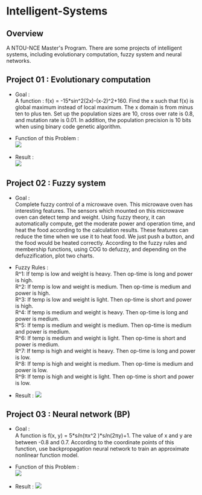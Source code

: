 # Intelligent-Systems
## Overview
A NTOU-NCE Master's Program. There are some projects of intelligent systems, including evolutionary computation, fuzzy system and neural networks.
>

<!--## Mind Map
![](https://github.com/tailer954/Intelligent-Systems/blob/master/%E6%99%BA%E6%85%A7%E5%9E%8B%E7%B3%BB%E7%B5%B1%E6%A6%82%E8%AB%96.png)-->

## Project 01 : Evolutionary computation
- Goal :    
A function : f(x) = -15*sin^2⁡(2x)-(x-2)^2+160. Find the x such that f(x) is global maximum instead of local maximum. The x domain is from minus ten to plus ten. Set up the population sizes are 10, cross over rate is 0.8, and mutation rate is 0.01. In addition, the population precision is 10 bits when using binary code genetic algorithm.
>
- Function of this Problem :    
![](https://github.com/tailer954/Intelligent-Systems/blob/master/Evolutionary%20Computation/Function%20of%20this%20Problem.png)
>
- Result :    
![](https://github.com/tailer954/Intelligent-Systems/blob/master/Evolutionary%20Computation/Result.png)
>

## Project 02 : Fuzzy system
- Goal :    
Complete fuzzy control of a microwave oven. This microwave oven has interesting features. The sensors which mounted on this microwave oven can detect temp and weight. Using fuzzy theory, it can automatically compute, get the moderate power and operation time, and heat the food according to the calculation results. These features can reduce the time when we use it to heat food. We just push a button, and the food would be heated correctly. According to the fuzzy rules and membership functions, using COG to defuzzy, and depending on the defuzzification, plot two charts.
>
- Fuzzy Rules :   
R^1: If temp is low and weight is heavy. Then op-time is long and power is high.  
R^2: If temp is low and weight is medium. Then op-time is medium and power is high.  
R^3: If temp is low and weight is light. Then op-time is short and power is high.  
R^4: If temp is medium and weight is heavy. Then op-time is long and power is medium.  
R^5: If temp is medium and weight is medium. Then op-time is medium and power is medium.  
R^6: If temp is medium and weight is light. Then op-time is short and power is medium.  
R^7: If temp is high and weight is heavy. Then op-time is long and power is low.  
R^8: If temp is high and weight is medium. Then op-time is medium and power is low.  
R^9: If temp is high and weight is light. Then op-time is short and power is low.  

>
- Result : ![](https://github.com/tailer954/Intelligent-Systems/blob/master/Fuzzy%20System/Result.PNG)
>

## Project 03 :  Neural network (BP)
>
- Goal :    
A function is f(x, y) = 5*sⅈn⁡(πx^2 )*sⅈn(2πy)+1. The value of x and y are between -0.8 and 0.7. According to the coordinate points of this function, use backpropagation neural network to train an approximate nonlinear function model.
>
- Function of this Problem :    
![](https://github.com/tailer954/Intelligent-Systems/blob/master/Neural%20Networks/Function%20of%20this%20Problem.png)
>
- Result : ![](https://github.com/tailer954/Intelligent-Systems/blob/master/Neural%20Networks/Result.PNG)
>
